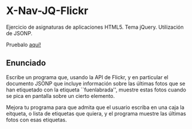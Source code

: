 # X-Nav-JQ-Flickr
Ejercicio de asignaturas de aplicaciones HTML5. Tema jQuery. Utilización de JSONP.

Pruebalo <a href="http://reysam93.github.io/X-Nav-JQ-Flickr/">aquí!</a>

## Enunciado

Escribe un programa que, usando la API de Flickr, y en particular el documento JSONP que incluye información sobre las últimas fotos que se han etiquetado con la etiqueta ``fuenlabrada'', muestre estas fotos cuando se pica en pantalla sobre un cierto elemento.

Mejora tu programa para que admita que el usuario escriba en una caja la eitqueta, o lista de etiquetas que quiera, y el programa muestre las últimas fotos con esas etiquetas.
